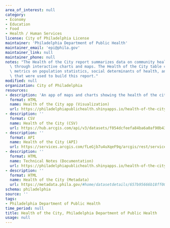 ```yaml
---
area_of_interest: null
category:
- Economy
- Education
- Food
- Health / Human Services
license: City of Philadelphia License
maintainer: 'Philadelphia Department of Public Health'
maintainer_email: 'epi@phila.gov'
maintainer_link: null
maintainer_phone: null
notes: "The Health of the City report summarizes data on community health in Philadelphia\
  \ through interactive charts and maps. The Health of the City table contains aggregate\
  \ metrics on population statistics, social determinants of health, and health outcomes\
  \ that were used to build this report."
modified: null
organization: City of Philadelphia
resources:
- description: 'An app of maps and charts showing the health of the city data.'
  format: HTML
  name: Health of the City app (Visualization)
  url: https://philadelphiapublichealth.shinyapps.io/health-of-the-city/
- description: ''
  format: CSV
  name: Health of the City (CSV)
  url: https://hub.arcgis.com/api/v3/datasets/f054dcfeefa84ba6a0af90b4325561c3_0/downloads/data?format=csv&spatialRefId=3857&where=1%3D1
- description: ''
  format: API
  name: Health of the City (API)
  url: https://services.arcgis.com/fLeGjb7u4uXqeF9q/arcgis/rest/services/health_of_the_city/FeatureServer/0/query?outFields=*&where=1%3D1
- description: '' 
  format: HTML
  name: Technical Notes (Documentation)
  url: https://philadelphiapublichealth.shinyapps.io/health-of-the-city/#technical-notes
- description: ''
  format: HTML
  name: Health of the City (Metadata)
  url: https://metadata.phila.gov/#home/datasetdetails/657b95666b18ff0028b69c59/representationdetails/657b95676b18ff0028b69c84/
schema: philadelphia
source: ''
tags:
- Philadelphia Department of Public Health
time_period: null
title: Health of the City, Philadelphia Department of Public Health
usage: null
---
```

